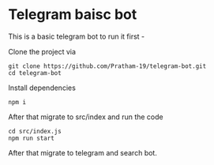 # Telegram baisc bot
This is a basic telegram bot to run it first -<br>

Clone the project via 
```
git clone https://github.com/Pratham-19/telegram-bot.git
cd telegram-bot
```
Install dependencies 
```
npm i
```
After that migrate to src/index  and run the code 
```
cd src/index.js
npm run start
```
After that migrate to telegram and search bot.




